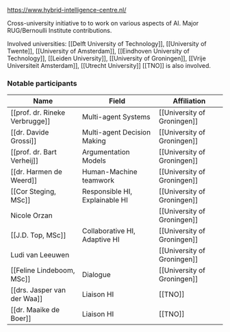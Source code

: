  https://www.hybrid-intelligence-centre.nl/ 

Cross-university initiative to to work on various aspects of AI. Major RUG/Bernoulli Institute contributions.

Involved universities: [[Delft University of Technology]], [[University of Twente]], [[University of Amsterdam]], [[Eindhoven University of Technology]], [[Leiden University]], [[University of Groningen]], [[Vrije Universiteit Amsterdam]], [[Utrecht University]] 
[[TNO]] is also involved.

### Notable participants

| Name                           | Field                          | Affiliation                 |
| ------------------------------ | ------------------------------ | --------------------------- |
| [[prof. dr. Rineke Verbrugge]] | Multi-agent Systems            | [[University of Groningen]] |
| [[dr. Davide Grossi]]          | Multi-agent Decision Making    | [[University of Groningen]] |
| [[prof. dr. Bart Verheij]]     | Argumentation Models           | [[University of Groningen]] |
| [[dr. Harmen de Weerd]]        | Human-Machine teamwork         | [[University of Groningen]] |
| [[Cor Steging, MSc]]           | Responsible HI, Explainable HI | [[University of Groningen]] |
| Nicole Orzan                   |                                | [[University of Groningen]] |
| [[J.D. Top, MSc]]              | Collaborative HI, Adaptive HI  | [[University of Groningen]] |
| Ludi van Leeuwen               |                                | [[University of Groningen]] |
| [[Feline Lindeboom, MSc]]      | Dialogue                       | [[University of Groningen]] |
| [[drs. Jasper van der Waa]]    | Liaison HI                     | [[TNO]]                     |
| [[dr. Maaike de Boer]]         | Liaison HI                     | [[TNO]]                     |
